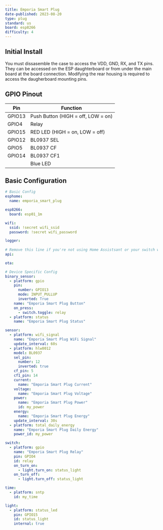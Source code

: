 ```yaml
---
title: Emporia Smart Plug
date-published: 2023-08-20
type: plug
standard: us
board: esp8266
difficulty: 4
---
```


## Initial Install

You must dissasemble the case to access the VDD, GND, RX, and TX pins. They can be accessed on the ESP daughterboard or from under the main board at the board connection. Modifying the rear housing is required to access the daugherboard mounting pins.

## GPIO Pinout

| Pin    | Function                           |
| ------ | ---------------------------------- |
| GPIO13 | Push Button (HIGH = off, LOW = on) |
| GPIO4  | Relay                              |
| GPIO15 | RED LED (HIGH = on, LOW = off)     |
| GPIO12 | BL0937 SEL                         |
| GPIO5  | BL0937 CF                          |
| GPIO14 | BL0937 CF1                         |
|        | Blue LED                           |

## Basic Configuration

```yaml
# Basic Config
esphome:
  name: emporia_smart_plug

esp8266:
  board: esp01_1m

wifi:
  ssid: !secret wifi_ssid
  password: !secret wifi_password

logger:
  
# Remove this line if you're not using Home Assistsant or your switch will restart every now and again
api:

ota:

# Device Specific Config
binary_sensor:
  - platform: gpio
    pin:
      number: GPIO13
      mode: INPUT_PULLUP
      inverted: True
    name: "Emporia Smart Plug Button"
    on_press:
      - switch.toggle: relay
  - platform: status
    name: "Emporia Smart Plug Status"

sensor:
  - platform: wifi_signal
    name: "Emporia Smart Plug WiFi Signal"
    update_interval: 60s
  - platform: hlw8012
    model: BL0937  
    sel_pin:
      number: 12
      inverted: true
    cf_pin: 5
    cf1_pin: 14
    current:
      name: "Emporia Smart Plug Current"
    voltage:
      name: "Emporia Smart Plug Voltage"
    power:
      name: "Emporia Smart Plug Power"
      id: my_power
    energy:
      name: "Emporia Smart Plug Energy"
    update_interval: 30s
  - platform: total_daily_energy
    name: "Emporia Smart Plug Daily Energy"
    power_id: my_power

switch:
  - platform: gpio
    name: "Emporia Smart Plug Relay"
    pin: GPIO4
    id: relay
    on_turn_on:
      - light.turn_on: status_light
    on_turn_off:
      - light.turn_off: status_light

time:
  - platform: sntp
    id: my_time

light:
  - platform: status_led
    pin: GPIO15
    id: status_light
    internal: true
```
